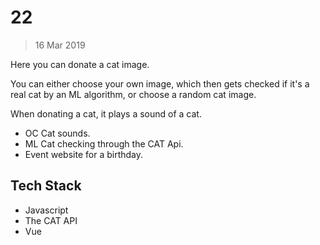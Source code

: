 # 22

>16 Mar 2019

Here you can donate a cat image.

You can either choose your own image, which then gets checked if it's a real cat by an ML algorithm, or choose a random cat image.

When donating a cat, it plays a sound of a cat.


+ OC Cat sounds.
+ ML Cat checking through the CAT Api.
+ Event website for a birthday.

## Tech Stack
- Javascript
- The CAT API 
- Vue
